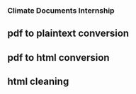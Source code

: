 ### Climate Documents Internship

## pdf to plaintext conversion

## pdf to html conversion

## html cleaning


